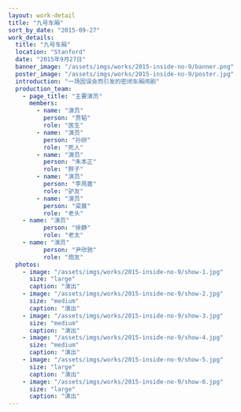 ```yaml
---
layout: work-detail
title: "九号车厢"
sort_by_date: "2015-09-27"
work_details:
  title: "九号车厢"
  location: "Stanford"
  date: "2015年9月27日"
  banner_image: "/assets/imgs/works/2015-inside-no-9/banner.png"
  poster_image: "/assets/imgs/works/2015-inside-no-9/poster.jpg"
  introduction: "一场因误会而引发的密闭车厢闹剧"
  production_team:
    - page_title: "主要演员"
      members:
        - name: "演员"
          person: "贾韬"
          role: "医生"
        - name: "演员"
          person: "孙研"
          role: "死人"
        - name: "演员"
          person: "朱本正"
          role: "胖子"
        - name: "演员"
          person: "李周嘉"
          role: "驴友"
        - name: "演员"
          person: "梁晨"
          role: "老头"
	- name: "演员"
          person: "徐静"
          role: "老太"
	- name: "演员"
          person: "尹欣驰"
          role: "炮友"
  photos:
    - image: "/assets/imgs/works/2015-inside-no-9/show-1.jpg"
      size: "large"
      caption: "演出"
    - image: "/assets/imgs/works/2015-inside-no-9/show-2.jpg"
      size: "medium"
      caption: "演出"
    - image: "/assets/imgs/works/2015-inside-no-9/show-3.jpg"
      size: "medium"
      caption: "演出"
    - image: "/assets/imgs/works/2015-inside-no-9/show-4.jpg"
      size: "medium"
      caption: "演出"
    - image: "/assets/imgs/works/2015-inside-no-9/show-5.jpg"
      size: "large"
      caption: "演出"
    - image: "/assets/imgs/works/2015-inside-no-9/show-6.jpg"
      size: "large"
      caption: "演出"
---
```


